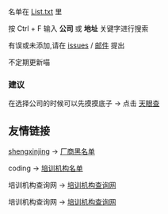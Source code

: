 名单在 [List.txt](https://github.com/ZGWS88/TI/blob/master/List.txt) 里

按 Ctrl + F 输入 **公司** 或 **地址** 关键字进行搜索

有误或未添加,请在 [issues](https://github.com/ZGWS88/TI/issues/new)  / <a href="mailto:miaobyte@gmail.com">邮件</a> 提出

不定期更新喵

### 建议

在选择公司的时候可以先摸摸底子 -> 点击 [天眼查](http://tianyancha.com)

## 友情链接

 [shengxinjing](https://github.com/shengxinjing/) -> [厂商黑名单](https://github.com/shengxinjing/programmer-job-blacklist)

coding -> [培训机构名单](https://coding.net/u/2333bbbbyte/p/TI/git)

培训机构查询网 -> [培训机构查询网](https://www.peixun69.com/)

培训机构查询网 -> [培训机构查询网](https://blacklist.yitu.yt/)